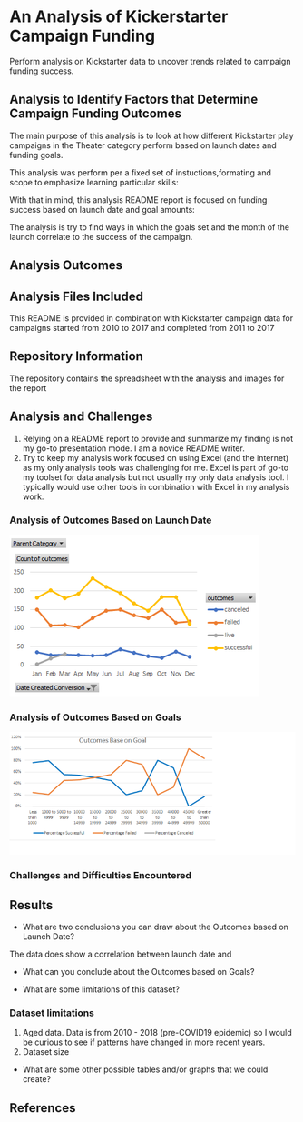 # An Analysis of Kickerstarter Campaign Funding

Perform analysis on Kickstarter data to uncover trends related to campaign funding success.

## Analysis to Identify Factors that Determine Campaign Funding Outcomes

The main purpose of this analysis is to look at how different Kickstarter play campaigns in the Theater category perform based on launch dates and funding goals. 

This analysis was perform per a fixed set of instuctions,formating and scope to emphasize learning particular skills:

With that in mind, this analysis README report is focused on funding success based on launch date and goal amounts:

The analysis is try to find ways in which the goals set and the month of the launch correlate to the success of the campaign.

## Analysis Outcomes


## Analysis Files Included
 
This README is provided in combination with Kickstarter campaign data for campaigns started from 2010 to 2017 and completed from 2011 to 2017

## Repository Information
The repository contains the spreadsheet with the analysis and images for the report


## Analysis and Challenges
1. Relying on a README report to provide and summarize my finding is not my go-to presentation mode. I am a novice README writer.
2. Try to keep my analysis work focused on using Excel (and the internet) as my only analysis tools was challenging for me. 
Excel is part of go-to my toolset for data analysis but not usually my only data analysis tool. 
I typically would use other tools in combination with Excel in my analysis work.

### Analysis of Outcomes Based on Launch Date
![Outcomes Based on Launch Date ](/Outcomes_Based_on_Launch_Date.png)

### Analysis of Outcomes Based on Goals
![Outcomes vs Goals ](/Outcomes_vs_Goals.png)

### Challenges and Difficulties Encountered



## Results

- What are two conclusions you can draw about the Outcomes based on Launch Date?

The data does show a correlation between launch date and 

- What can you conclude about the Outcomes based on Goals?

- What are some limitations of this dataset?
### Dataset limitations
1. Aged data. Data is from 2010 - 2018 (pre-COVID19 epidemic) so I would be curious to see if patterns have changed in more recent years.
2. Dataset size


- What are some other possible tables and/or graphs that we could create?

## References
